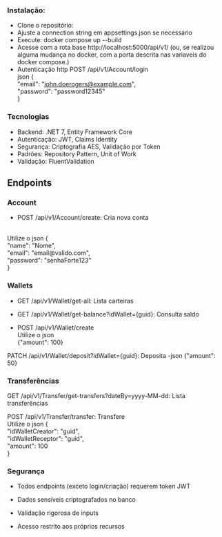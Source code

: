  ### Instalação:
* Clone o repositório: </br>
* Ajuste a connection string em appsettings.json se necessário </br>
* Execute: docker compose up --build   </br>
* Acesse com a rota base http://localhost:5000/api/v1/    (ou, se realizou alguma mudança no docker, com a porta descrita nas variaveis do  docker compose.)
* Autenticação http POST /api/v1/Account/login   </br>
json
{   </br>
  "email": "john.doerogers@example.com",   </br>
  "password": "password12345"   </br>
}  </br>
### Tecnologias 
* Backend: .NET 7, Entity Framework Core </br>
* Autenticação: JWT, Claims Identity </br>
* Segurança: Criptografia AES, Validação por Token </br>
* Padrões: Repository Pattern, Unit of Work </br>
* Validação: FluentValidation </br>

## Endpoints
### Account
* POST /api/v1/Account/create: Cria nova conta </br>
</br>
Utilize o json 
{   </br> 
  "name": "Nome",   </br>
  "email": "email@valido.com",   </br>
  "password": "senhaForte123"   </br>
}   </br>

### Wallets
* GET /api/v1/Wallet/get-all: Lista carteiras </br>

* GET /api/v1/Wallet/get-balance?idWallet={guid}: Consulta saldo </br>

* POST /api/v1/Wallet/create </br>
Utilize o json </br>
{"amount": 100}   </br>

PATCH /api/v1/Wallet/deposit?idWallet={guid}: Deposita  -json
{"amount": 50}  </br>

### Transferências
GET /api/v1/Transfer/get-transfers?dateBy=yyyy-MM-dd: Lista transferências </br>

POST /api/v1/Transfer/transfer: Transfere </br>
Utilize o json
{  </br>
  "idWalletCreator": "guid",   </br>
  "idWalletReceptor": "guid",   </br>
  "amount": 100   </br>
}  
### Segurança 
* Todos endpoints (exceto login/criação) requerem token JWT

* Dados sensíveis criptografados no banco

* Validação rigorosa de inputs

* Acesso restrito aos próprios recursos
